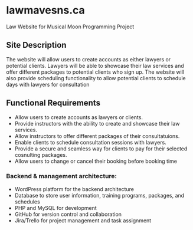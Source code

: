 # lawmavesns.ca
Law Website for Musical Moon Programming Project

## Site Description
The website will allow users to create accounts as either lawyers or potential clients. Lawyers
will be able to showcase their law services and offer different packages to potential clients who
sign up. The website will also provide scheduling functionality to allow potential clients to schedule
days with lawyers for consultation

## Functional Requirements
* Allow users to create accounts as lawyers or clients.
* Provide instructors with the ability to create and showcase their law services.
* Allow instructors to offer different packages of their consultatuions.
* Enable clients to schedule consultation sessions with lawyers.
* Provide a secure and seamless way for clients to pay for their selected cosnulting packages.
* Allow users to change or cancel their booking before booking time

### Backend & management architecture:
* WordPress platform for the backend architecture
* Database to store user information, training programs, packages, and schedules
* PHP and MySQL for development
* GitHub for version control and collaboration
* Jira/Trello for project management and task assignment

